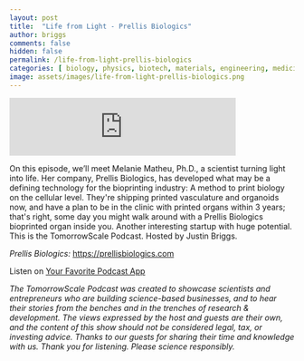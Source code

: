 ```yaml
---
layout: post
title:  "Life from Light - Prellis Biologics"
author: briggs
comments: false
hidden: false
permalink: /life-from-light-prellis-biologics
categories: [ biology, physics, biotech, materials, engineering, medicine, startup ]
image: assets/images/life-from-light-prellis-biologics.png
---
```


<iframe src="https://anchor.fm/tomorrowscale/embed/episodes/Life-from-Light---Prellis-Biologics-e93n0g" height="102px" width="400px" frameborder="0" scrolling="no"></iframe>

On this episode, we’ll meet Melanie Matheu, Ph.D., a scientist turning light into life. Her company, Prellis Biologics, has developed what may be a defining technology for the bioprinting industry: A method to print biology on the cellular level. They're shipping printed vasculature and organoids now, and have a plan to be in the clinic with printed organs within 3 years; that's right, some day you might walk around with a Prellis Biologics bioprinted organ inside you. Another interesting startup with huge potential. This is the TomorrowScale Podcast. Hosted by Justin Briggs.

*Prellis Biologics:* https://prellisbiologics.com

Listen on [Your Favorite Podcast App](https://anchor.fm/tomorrowscale/)

*The TomorrowScale Podcast was created to showcase scientists and entrepreneurs who are building science-based businesses, and to hear their stories from the benches and in the trenches of research & development. The views expressed by the host and guests are their own, and the content of this show should not be considered legal, tax, or investing advice. Thanks to our guests for sharing their time and knowledge with us. Thank you for listening. Please science responsibly.*